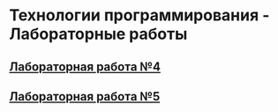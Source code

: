 # Технологии программирования - Лабораторные работы
## [Лабораторная работа №4](LabWork4)
## [Лабораторная работа №5](LabWork5)
